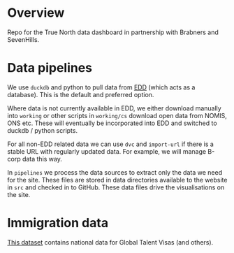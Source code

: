 # Overview
Repo for the True North data dashboard in partnership with Brabners and SevenHills.

# Data pipelines
We use `duckdb` and python to pull data from [EDD](https://github.com/economic-analytics/edd/tree/main/data/parquet) (which acts as a database). This is the default and preferred option.

Where data is not currently available in EDD, we either download manually into `working` or other scripts in `working/cs` download open data from NOMIS, ONS etc. These will eventually be incorporated into EDD and switched to duckdb / python scripts.

For all non-EDD related data we can use `dvc` and  `import-url` if there is a stable URL with regularly updated data. For example, we will manage B-corp data this way.

In `pipelines` we process the data sources to extract only the data we need for the site. These files are stored in data directories available to the website in `src` and checked in to GitHub. These data files drive the visualisations on the site. 

# Immigration data
[This dataset](https://www.gov.uk/government/statistical-data-sets/immigration-system-statistics-data-tables#entry-clearance-visas-granted-outside-the-uk) contains national data for Global Talent Visas (and others).